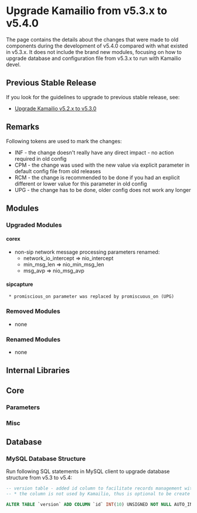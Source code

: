 # Upgrade Kamailio from v5.3.x to v5.4.0

The page contains the details about the changes that were made to old
components during the development of v5.4.0 compared with what existed
in v5.3.x. It does not include the brand new modules, focusing on how to
upgrade database and configuration file from v5.3.x to run with Kamailio
devel.

## Previous Stable Release

If you look for the guidelines to upgrade to previous stable release,
see:

- [Upgrade Kamailio v5.2.x to v5.3.0](5.2.x-to-5.3.0.md)

## Remarks

Following tokens are used to mark the changes:

- INF - the change doesn't really have any direct impact - no action
    required in old config
- CPM - the change was used with the new value via explicit parameter
    in default config file from old releases
- RCM - the change is recommended to be done if you had an explicit
    different or lower value for this parameter in old config
- UPG - the change has to be done, older config does not work any
    longer

## Modules

### Upgraded Modules

#### corex

- non-sip network message processing parameters renamed:
    - network_io_intercept => nio_intercept
    - min_msg_len => nio_min_msg_len
    - msg_avp => nio_msg_avp

#### sipcapture

     * promiscious_on parameter was replaced by promiscuous_on (UPG)

### Removed Modules

- none

### Renamed Modules

- none

## Internal Libraries

## Core

### Parameters

### Misc

## Database

### MySQL Database Structure

Run following SQL statements in MySQL client to upgrade database
structure from v5.3 to v5.4:

``` sql
-- version table - added id column to facilitate records management with external tools
-- * the column is not used by Kamailio, thus is optional to be create

ALTER TABLE `version` ADD COLUMN `id` INT(10) UNSIGNED NOT NULL AUTO_INCREMENT, ADD PRIMARY KEY (`id`);

```
